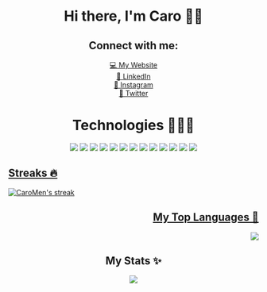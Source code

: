 <!-- ### Heyo, I'm Caro 👋🏼 -->

<div align="center">
   <h1>Hi there, I'm Caro 👋🏼</h1>
  
</div>

<!-- ### Connect with me:

[💻 My Website][website]
<br />
[🤝 LinkedIn][linkedin]
<br />
[📸 Instagram][instagram]
<br />
[🐥 Twitter][twitter] -->

<!-- <br /> -->

<div align='center'>
  <h2>Connect with me:</h2>
  
   [💻 My Website][website]
   <br />
   [🤝 LinkedIn][linkedin]
   <br />
   [📸 Instagram][instagram]
   <br />
   [🐥 Twitter][twitter]
</div>

[website]: https://carocode.com
[twitter]: https://twitter.com/notcxro
[instagram]: https://instagram.com/notcxro
[linkedin]: https://www.linkedin.com/in/caroline-mendez-41a181134/


<!-- ### Technologies 👩🏽‍💻 -->

<div align="center">
   <h1>Technologies 👩🏽‍💻</h1>
   <img src="https://img.shields.io/badge/-JavaScript-black?style=flat-square&logo=javascript" />
   <img src="https://img.shields.io/badge/-Nodejs-black?style=flat-square&logo=Node.js" />
   <img src="https://img.shields.io/badge/-Python-black?style=flat-square&logo=Python" />
   <img src="https://img.shields.io/badge/-React-black?style=flat-square&logo=react" />
   <img src="https://img.shields.io/badge/-HTML5-E34F26?style=flat-square&logo=html5&logoColor=white" />
   <img src="https://img.shields.io/badge/-CSS3-1572B6?style=flat-square&logo=css3" />
   <img src="https://img.shields.io/badge/-GraphQL-E10098?style=flat-square&logo=graphql" />
   <img src="https://img.shields.io/badge/-PostgreSQL-336791?style=flat-square&logo=postgresql" />
   <img src="https://img.shields.io/badge/-MySQL-black?style=flat-square&logo=mysql" />
   <img src="https://img.shields.io/badge/-Heroku-430098?style=flat-square&logo=heroku" />
   <img src="https://img.shields.io/badge/-Docker-black?style=flat-square&logo=docker" />
   <img src="https://img.shields.io/badge/-Git-black?style=flat-square&logo=git" />
   <img src="https://img.shields.io/badge/-GitHub-181717?style=flat-square&logo=github" />
</div>

<div align="center">
   <div align="left">
      <a href="https://github.com/CaroMen/github-readme-streak-stats">
         <h2>Streaks 🔥</h2>
         <img title="🔥 Get streak stats for your profile at git.io/streak-stats" alt="CaroMen's streak" src="https://github-readme-streak-stats.herokuapp.com/?user=CaroMen&theme=material-palenight&hide_border=true"/>
      </a>
   </div>
   <div align="right">
      <a href="https://github.com/CaroMen/github-readme-stats">
         <h2>My Top Languages 💯</h2>
         <img src="https://github-readme-stats.vercel.app/api/top-langs/?username=CaroMen&layout=compact&theme=material-palenight"/>
      </a>
   </div>
</div>

<div align="center">
   <h2>My Stats ✨</h2>
   <img src="https://github-readme-stats.vercel.app/api?username=CaroMen&show_icons=true&theme=material-palenight"/>
</div>

<!-- <div align="center">
   <h2>My Contribution Stats 🤝</h2>
   <a href="https://github.com/ashutosh00710/github-readme-activity-graph">
      <img src="https://activity-graph.herokuapp.com/graph?username=CaroMen&theme=dracula"/>
   </a>
</div> -->




